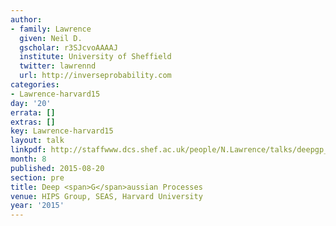 ```yaml
---
author:
- family: Lawrence
  given: Neil D.
  gscholar: r3SJcvoAAAAJ
  institute: University of Sheffield
  twitter: lawrennd
  url: http://inverseprobability.com
categories:
- Lawrence-harvard15
day: '20'
errata: []
extras: []
key: Lawrence-harvard15
layout: talk
linkpdf: http://staffwww.dcs.shef.ac.uk/people/N.Lawrence/talks/deepgp_harvard15.pdf
month: 8
published: 2015-08-20
section: pre
title: Deep <span>G</span>aussian Processes
venue: HIPS Group, SEAS, Harvard University
year: '2015'
---
```

